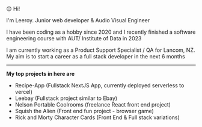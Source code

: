 😊 Hi!

I'm Leeroy. Junior web developer & Audio Visual Engineer

I have been coding as a hobby since 2020 and I recently finished a software engineering course with AUT/ Institute of Data in 2023

I am currently working as a Product Support Specialist / QA for Lancom, NZ. My aim is to start a career as a full stack developer in the next 6 months
***

**My top projects in here are**
* Recipe-App (Fullstack NextJS App, currently deployed serverless to vercel)
* Leebay (Fullstack project similar to Ebay)
* Nelson Portable Coolrooms (freelance React front end project)
* Squish the Alien (Front end fun project - browser game)
* Rick and Morty Character Cards (Front End & Full stack variations)



